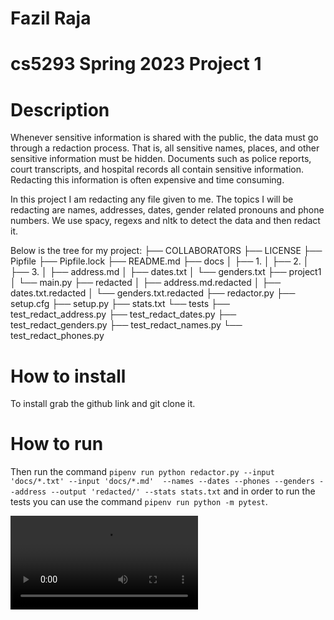 # Fazil Raja
# cs5293 Spring 2023 Project 1

# Description
Whenever sensitive information is shared with the public, the data must go through a redaction process. That is, all sensitive names, places, and other sensitive information must be hidden. Documents such as police reports, court transcripts, and hospital records all contain sensitive information. Redacting this information is often expensive and time consuming.

In this project I am redacting any file given to me. The topics I will be redacting are names, addresses, dates, gender related pronouns and phone numbers. We use spacy, regexs and nltk to detect the data and then redact it.

Below is the tree for my project:
├── COLLABORATORS
├── LICENSE
├── Pipfile
├── Pipfile.lock
├── README.md
├── docs
│   ├── 1.
│   ├── 2.
│   ├── 3.
│   ├── address.md
│   ├── dates.txt
│   └── genders.txt
├── project1
│   └── main.py
├── redacted
│   ├── address.md.redacted
│   ├── dates.txt.redacted
│   └── genders.txt.redacted
├── redactor.py
├── setup.cfg
├── setup.py
├── stats.txt
└── tests
    ├── test_redact_address.py
    ├── test_redact_dates.py
    ├── test_redact_genders.py
    ├── test_redact_names.py
    └── test_redact_phones.py

# How to install
To install grab the github link and git clone it.

# How to run
Then run the command ```pipenv run python redactor.py --input 'docs/*.txt' --input 'docs/*.md'  --names --dates --phones --genders --address --output 'redacted/' --stats stats.txt``` and in order to run the tests you can use the command ```pipenv run python -m pytest```.

![alt-text](https://github.com/fazilraja//cs5293sp23-project1/docs/project1vid.mp4)